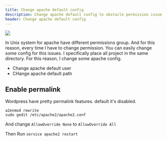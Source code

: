 ```yaml
---
title: Change apache default config
description: Change apache default config to obstacle permission issue
header: Change apache default config
---
```

<a href="https://www.youtube.com/watch?v=YMyRqh5BgTs" target="_blank">
<img class="image-left" src="https://img.youtube.com/vi/YMyRqh5BgTs/0.jpg">
</a>

In Unix system for apache have different permissions group. And for this reason, every time I have to change permission. You can easily change some config for this issues. I specifically place all project in the same directory. For this reason, I change some apache config. 

* Change apache default user
* CHange apache default path

## Enable permalink
Wordpress have pretty permalink features. default it's disabled. 

```
a2enmod rewrite
sudo gedit /etc/apache2/apache2.conf

```

And change `AllowOverride None` to `AllowOverride All`

Then Run 
`service apache2 restart`